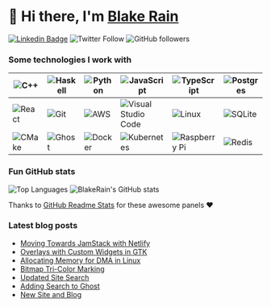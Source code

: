 # :wave: Hi there, I'm [Blake Rain](https://blakerain.com/)

[![Linkedin Badge](https://img.shields.io/badge/-Blake%20Rain-blue?style=social&logo=Linkedin&logoColor=blue&link=https://www.linkedin.com/in/blake-rain-40580b20/)](https://www.linkedin.com/in/ashlyemavericks/)
![Twitter Follow](https://img.shields.io/twitter/follow/HalfWayMan?style=social) ![GitHub followers](https://img.shields.io/github/followers/BlakeRain?style=social)

### Some technologies I work with

| ![C++](https://img.shields.io/badge/c++-%2300599C.svg?style=for-the-badge&logo=c%2B%2B&logoColor=white) | ![Haskell](https://img.shields.io/badge/Haskell-%235D4F85.svg?style=for-the-badge&logo=Haskell&logoColor=white) | ![Python](https://img.shields.io/badge/python-%2314354C.svg?style=for-the-badge&logo=python&logoColor=white) | ![JavaScript](https://img.shields.io/badge/javascript-%23323330.svg?style=for-the-badge&logo=javascript&logoColor=%23F7DF1E) | ![TypeScript](https://img.shields.io/badge/typescript-%23007ACC.svg?style=for-the-badge&logo=typescript&logoColor=white) | ![Postgres](https://img.shields.io/badge/postgres-%23316192.svg?style=for-the-badge&logo=postgresql&logoColor=white) |
| --- | --- | --- | --- | --- | --- |
| ![React](https://img.shields.io/badge/react-%2320232a.svg?style=for-the-badge&logo=react&logoColor=%2361DAFB) | ![Git](https://img.shields.io/badge/git-%23F05033.svg?style=for-the-badge&logo=git&logoColor=white) | ![AWS](https://img.shields.io/badge/AWS-%23FF9900.svg?style=for-the-badge&logo=amazon-aws&logoColor=white) | ![Visual Studio Code](https://img.shields.io/badge/VSCode-0078d7.svg?style=for-the-badge&logo=visual-studio-code&logoColor=white) | ![Linux](https://img.shields.io/badge/Linux-FCC624?style=for-the-badge&logo=linux&logoColor=black) | ![SQLite](https://img.shields.io/badge/sqlite-%2307405e.svg?style=for-the-badge&logo=sqlite&logoColor=white) |
![CMake](https://img.shields.io/badge/CMake-%23008FBA.svg?style=for-the-badge&logo=cmake&logoColor=white) | ![Ghost](https://img.shields.io/badge/ghost-000?style=for-the-badge&logo=ghost&logoColor=%23F7DF1E) | ![Docker](https://img.shields.io/badge/docker-%230db7ed.svg?style=for-the-badge&logo=docker&logoColor=white) | ![Kubernetes](https://img.shields.io/badge/kubernetes-%23326ce5.svg?style=for-the-badge&logo=kubernetes&logoColor=white) | ![Raspberry Pi](https://img.shields.io/badge/-RaspberryPi-C51A4A?style=for-the-badge&logo=Raspberry-Pi) | ![Redis](https://img.shields.io/badge/redis-%23DD0031.svg?style=for-the-badge&logo=redis&logoColor=white) |

### Fun GitHub stats

![Top Languages](https://github-readme-stats.vercel.app/api/top-langs/?username=BlakeRain&theme=dark)
![BlakeRain's GitHub stats](https://github-readme-stats.vercel.app/api?username=BlakeRain&theme=dark&show_icons=true&count_private=true)

Thanks to [GitHub Readme Stats](https://github.com/anuraghazra/github-readme-stats) for these awesome panels :heart:

### Latest blog posts

<!-- BLOGPOSTS_START -->
- [Moving Towards JamStack with Netlify](https://blakerain.com/blog/moving-towards-jamstack-with-netlify)
- [Overlays with Custom Widgets in GTK](https://blakerain.com/blog/overlays-with-custom-widgets-in-gtk)
- [Allocating Memory for DMA in Linux](https://blakerain.com/blog/allocating-memory-for-dma-in-linux)
- [Bitmap Tri-Color Marking](https://blakerain.com/blog/bitmap-tri-color-marking)
- [Updated Site Search](https://blakerain.com/blog/updated-site-search)
- [Adding Search to Ghost](https://blakerain.com/blog/adding-search-to-ghost)
- [New Site and Blog](https://blakerain.com/blog/new-site-and-blog)
<!-- BLOGPOSTS_END -->


[website]: https://blakerain.com/
[twitter]: https://twitter.com/HalfWayMan
[linkedin]:
  ?lipi=urn%3Ali%3Apage%3Ad_flagship3_profile_view_base_contact_details%3BQGKukDZDTVCtvramYiEA0Q%3D%3D
[lang-cpp]: https://en.wikipedia.org/wiki/C%2B%2B
[lang-hs]: https://www.haskell.org
[lang-py]: https://www.python.org
[lang-js]: https://en.wikipedia.org/wiki/JavaScript
[lang-html]: https://en.wikipedia.org/wiki/HTML
[lang-css]: https://en.wikipedia.org/wiki/CSS
[lib-react]: https://reactjs.org
[lib-nodejs]: https://nodejs.org/
[tool-git]: https://git-scm.com
[tool-github]: https://github.com/
[tool-linux]: https://www.kernel.org
[tool-aws]: https://aws.amazon.com
[tool-vscode]: https://code.visualstudio.com
